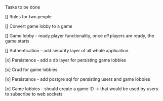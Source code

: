 Tasks to be done 

[] Rules for two people

[] Convert game lobby to a game

[] Game lobby - ready player functionality, once *all* players are ready, the game starts

[] Authentication - add security layer of all whole application

[x] Persistence - add a db layer for persisting game lobbies

[x] Crud for game lobbies

[x] Persistance - add postgre sql for persisting users and game lobbies

[x] Game lobbies - should create a game ID -> that would be used by users to subscribe to web sockets


